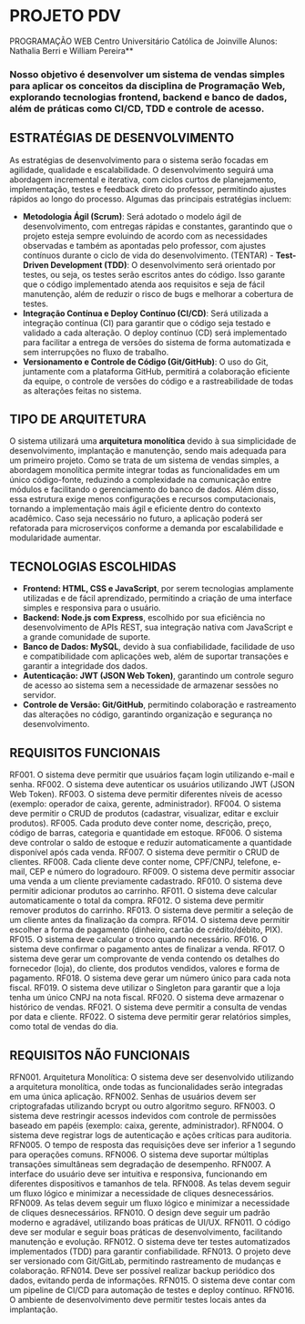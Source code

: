 # PROJETO PDV
PROGRAMAÇÃO WEB
Centro Universitário Católica de Joinville
Alunos: Nathalia Berri e William Pereira**

### Nosso objetivo é desenvolver um sistema de vendas simples para aplicar os conceitos da disciplina de Programação Web, explorando tecnologias frontend, backend e banco de dados, além de práticas como CI/CD, TDD e controle de acesso.

## ESTRATÉGIAS DE DESENVOLVIMENTO
As estratégias de desenvolvimento para o sistema serão focadas em agilidade, qualidade e escalabilidade. O desenvolvimento seguirá uma abordagem incremental e iterativa, com ciclos curtos de planejamento, implementação, testes e feedback direto do professor, permitindo ajustes rápidos ao longo do processo. Algumas das principais estratégias incluem:
- **Metodologia Ágil (Scrum)**: Será adotado o modelo ágil de desenvolvimento, com entregas rápidas e constantes, garantindo que o projeto esteja sempre evoluindo de acordo com as necessidades observadas e também as apontadas pelo professor, com ajustes contínuos durante o ciclo de vida do desenvolvimento.
(TENTAR) - **Test-Driven Development (TDD)**: O desenvolvimento será orientado por testes, ou seja, os testes serão escritos antes do código. Isso garante que o código implementado atenda aos requisitos e seja de fácil manutenção, além de reduzir o risco de bugs e melhorar a cobertura de testes.
- **Integração Contínua e Deploy Contínuo (CI/CD)**: Será utilizada a integração contínua (CI) para garantir que o código seja testado e validado a cada alteração. O deploy contínuo (CD) será implementado para facilitar a entrega de versões do sistema de forma automatizada e sem interrupções no fluxo de trabalho.
- **Versionamento e Controle de Código (Git/GitHub)**: O uso do Git, juntamente com a plataforma GitHub, permitirá a colaboração eficiente da equipe, o controle de versões do código e a rastreabilidade de todas as alterações feitas no sistema.

## TIPO DE ARQUITETURA
O sistema utilizará uma **arquitetura monolítica** devido à sua simplicidade de desenvolvimento, implantação e manutenção, sendo mais adequada para um primeiro projeto. Como se trata de um sistema de vendas simples, a abordagem monolítica permite integrar todas as funcionalidades em um único código-fonte, reduzindo a complexidade na comunicação entre módulos e facilitando o gerenciamento do banco de dados. Além disso, essa estrutura exige menos configurações e recursos computacionais, tornando a implementação mais ágil e eficiente dentro do contexto acadêmico. Caso seja necessário no futuro, a aplicação poderá ser refatorada para microserviços conforme a demanda por escalabilidade e modularidade aumentar.

## TECNOLOGIAS ESCOLHIDAS
- **Frontend: HTML, CSS e JavaScript**, por serem tecnologias amplamente utilizadas e de fácil aprendizado, permitindo a criação de uma interface simples e responsiva para o usuário.
- **Backend: Node.js com Express**, escolhido por sua eficiência no desenvolvimento de APIs REST, sua integração nativa com JavaScript e a grande comunidade de suporte.
- **Banco de Dados: MySQL**, devido à sua confiabilidade, facilidade de uso e compatibilidade com aplicações web, além de suportar transações e garantir a integridade dos dados.
- **Autenticação: JWT (JSON Web Token)**, garantindo um controle seguro de acesso ao sistema sem a necessidade de armazenar sessões no servidor.
- **Controle de Versão: Git/GitHub**, permitindo colaboração e rastreamento das alterações no código, garantindo organização e segurança no desenvolvimento.

## REQUISITOS FUNCIONAIS
RF001. O sistema deve permitir que usuários façam login utilizando e-mail e senha.
RF002. O sistema deve autenticar os usuários utilizando JWT (JSON Web Token).
RF003. O sistema deve permitir diferentes níveis de acesso (exemplo: operador de caixa, gerente, administrador).
RF004. O sistema deve permitir o CRUD de produtos (cadastrar, visualizar, editar e excluir produtos).
RF005. Cada produto deve conter nome, descrição, preço, código de barras, categoria e quantidade em estoque.
RF006. O sistema deve controlar o saldo de estoque e reduzir automaticamente a quantidade disponível após cada venda.
RF007. O sistema deve permitir o CRUD de clientes.
RF008. Cada cliente deve conter nome, CPF/CNPJ, telefone, e-mail, CEP e número do logradouro.
RF009. O sistema deve permitir associar uma venda a um cliente previamente cadastrado.
RF010. O sistema deve permitir adicionar produtos ao carrinho.
RF011. O sistema deve calcular automaticamente o total da compra.
RF012. O sistema deve permitir remover produtos do carrinho.
RF013. O sistema deve permitir a seleção de um cliente antes da finalização da compra.
RF014. O sistema deve permitir escolher a forma de pagamento (dinheiro, cartão de crédito/débito, PIX).
RF015. O sistema deve calcular o troco quando necessário.
RF016. O sistema deve confirmar o pagamento antes de finalizar a venda.
RF017. O sistema deve gerar um comprovante de venda contendo os detalhes do fornecedor (loja), do cliente,  dos produtos vendidos, valores e forma de pagamento.
RF018. O sistema deve gerar um número único para cada nota fiscal.
RF019. O sistema deve utilizar o Singleton para garantir que a loja tenha um único CNPJ na nota fiscal.
RF020. O sistema deve armazenar o histórico de vendas.
RF021. O sistema deve permitir a consulta de vendas por data e cliente.
RF022. O sistema deve permitir gerar relatórios simples, como total de vendas do dia.

## REQUISITOS NÃO FUNCIONAIS
RFN001. Arquitetura Monolítica: O sistema deve ser desenvolvido utilizando a arquitetura monolítica, onde todas as funcionalidades serão integradas em uma única aplicação.
RFN002. Senhas de usuários devem ser criptografadas utilizando bcrypt ou outro algoritmo seguro.
RFN003. O sistema deve restringir acessos indevidos com controle de permissões baseado em papéis (exemplo: caixa, gerente, administrador).
RFN004. O sistema deve registrar logs de autenticação e ações críticas para auditoria.
RFN005. O tempo de resposta das requisições deve ser inferior a 1 segundo para operações comuns.
RFN006. O sistema deve suportar múltiplas transações simultâneas sem degradação de desempenho.
RFN007. A interface do usuário deve ser intuitiva e responsiva, funcionando em diferentes dispositivos e tamanhos de tela.
RFN008. As telas devem seguir um fluxo lógico e minimizar a necessidade de cliques desnecessários.
RFN009. As telas devem seguir um fluxo lógico e minimizar a necessidade de cliques desnecessários.
RFN010. O design deve seguir um padrão moderno e agradável, utilizando boas práticas de UI/UX.
RFN011. O código deve ser modular e seguir boas práticas de desenvolvimento, facilitando manutenção e evolução.
RFN012. O sistema deve ter testes automatizados implementados (TDD) para garantir confiabilidade.
RFN013. O projeto deve ser versionado com Git/GitLab, permitindo rastreamento de mudanças e colaboração.
RFN014. Deve ser possível realizar backup periódico dos dados, evitando perda de informações.
RFN015. O sistema deve contar com um pipeline de CI/CD para automação de testes e deploy contínuo.
RFN016. O ambiente de desenvolvimento deve permitir testes locais antes da implantação.
